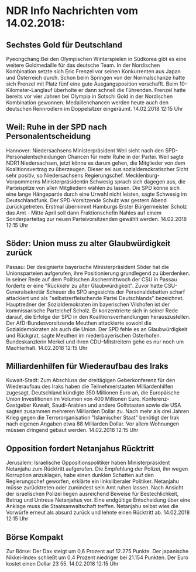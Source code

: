 # NDR Info Nachrichten vom 14.02.2018:


## Sechstes Gold für Deutschland
Pyeongchang:Bei den Olympischen Winterspielen in Südkorea gibt es eine weitere Goldmedaille für das deutsche Team. In der Nordischen Kombination setzte sich Eric Frenzel vor seinen Konkurrenten aus Japan und Österreich durch. Schon beim Springen von der Normalschanze hatte sich Frenzel mit Platz fünf eine gute Ausgangsposition verschafft. Beim 10-Kilometer-Langlauf überholte er dann schnell die Führenden. Frenzel hatte bereits vor vier Jahren bei Olympia in Sotschi Gold in der Nordischen Kombination gewonnen. Medaillenchancen werden heute auch den deutschen Rennrodlern im Doppelsitzer eingeräumt. 14.02.2018 12:15 Uhr 

## Weil: Ruhe in der SPD nach Personalentscheidung
Hannover:	Niedersachsens Ministerpräsident Weil sieht nach den SPD-Personalentscheidungen Chancen für mehr Ruhe in der Partei. Weil sagte NDR1 Niedersachsen, jetzt könne es darum gehen, die Mitglieder von dem Koalitionsvertrag zu überzeugen. Dieser sei aus sozialdemokratischer Sicht sehr positiv, so Niedersachsens Regierungschef. Mecklenburg-Vorpommerns Ministerpräsidentin Schwesig sprach sich dagegen aus, die Parteispitze von allen Mitgliedern wählen zu lassen. Die SPD könne sich eine lange Hängepartie durch eine Urwahl nicht leisten, sagte Schwesig im Deutschlandfunk. Der SPD-Vorsitzende Schulz war gestern Abend zurückgetreten. Erstmal übernimmt Hamburgs Erster Bürgermeister Scholz das Amt - Mitte April soll dann Fraktionschefin Nahles auf einem Sonderparteitag zur neuen Parteivorsitzenden gewählt werden. 14.02.2018 12:15 Uhr 

## Söder: Union muss zu alter Glaubwürdigkeit zurück
Passau: Der designierte bayerische Ministerpräsident Söder hat die Unionsparteien aufgerufen, ihre Positionierung grundlegend zu überdenken. In seiner Rede auf dem Politischen Aschermittwoch der CSU in Passau forderte er eine "Rückkehr zu alter Glaubwürdigkeit". Zuvor hatte CSU-Generalsekretär Scheuer die SPD angesichts der Personaldebatten scharf attackiert und als "selbstzerfleischende Partei Deutschlands" bezeichnet. Hauptredner der Sozialdemokraten im bayerischen Vilshofen ist der kommissarische Parteichef Scholz. Er konzentrierte sich in seiner Rede darauf, die Erfolge der SPD in den Koalitionsverhandlungen herauszustellen. Der AfD-Bundesvorsitzende Meuthen attackierte sowohl die Sozialdemokraten als auch die Union. Der SPD fehle es an Glaubwürdigkeit und Rückgrat, sagte Meuthen im niederbayerischen Osterhofen. Bundeskanzlerin Merkel und ihren CDU-Mitstreitern gehe es nur noch um Machterhalt. 14.02.2018 12:15 Uhr 

## Milliardenhilfen für Wiederaufbau des Iraks
Kuwait-Stadt: Zum Abschluss der dreitägigen Geberkonferenz für den Wiederaufbau des Iraks haben die Teilnehmerstaaten Milliardenhilfen zugesagt. Deutschland kündigte 350 Millionen Euro an, die Europäische Union Investitionen im Volumen von 400 Millionen Euro. Konferenz-Gastgeber Kuwait, Saudi-Arabien und andere Golfstaaten sowie die USA sagten zusammen mehreren Milliarden Dollar zu. Nach mehr als drei Jahren Krieg gegen die Terrororganisation "Islamischer Staat" benötigt der Irak nach eigenen Angaben etwa 88 Milliarden Dollar. Vor allem Wohnungen müssen dringend gebaut werden. 14.02.2018 12:15 Uhr 

## Opposition fordert Netanjahus Rücktritt
Jerusalem: Israelische Oppositionspolitiker haben Ministerpräsident Netanjahu zum Rücktritt aufgerufen. Die Empfehlung der Polizei, ihn wegen Korruption anzuklagen, habe einen dunklen Schatten auf den Regierungschef geworfen, erklärte ein linksliberaler Politiker. Netanjahu müsse zurücktreten oder zumindest sein Amt ruhen lassen. Nach Ansicht der israelischen Polizei liegen ausreichend Beweise für Bestechlichkeit, Betrug und Untreue Netanjahus vor. Eine endgültige Entscheidung über eine Anklage muss die Staatsanwaltschaft treffen. Netanjahu selbst wies die Vorwürfe erneut als absurd zurück und lehnte einen Rücktritt ab. 14.02.2018 12:15 Uhr 

## Börse Kompakt
Zur Börse: Der Dax steigt um 0,6 Prozent auf 12.275 Punkte. Der japanische Nikkei-Index schließt um 0,4 Prozent niedriger bei 21.154 Punkten. Der Euro kostet einen Dollar 23 55. 14.02.2018 12:15 Uhr 
